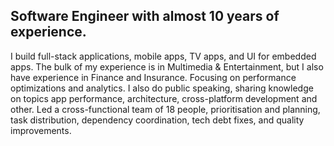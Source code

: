 ## Software Engineer with almost 10 years of experience.

I build full-stack applications, mobile apps, TV apps, and UI for embedded apps. The bulk of my experience is in Multimedia & Entertainment, but I also have experience in Finance and Insurance. Focusing on performance optimizations and analytics. I also do public speaking, sharing knowledge on topics app performance, architecture, cross-platform development and other.
Led a cross-functional team of 18 people, prioritisation and planning, task distribution, dependency coordination, tech debt fixes, and quality improvements.
<!--
**Shastel/shastel** is a ✨ _special_ ✨ repository because its `README.md` (this file) appears on your GitHub profile.

Here are some ideas to get you started:

- 🔭 I’m currently working on ...
- 🌱 I’m currently learning ...
- 👯 I’m looking to collaborate on ...
- 🤔 I’m looking for help with ...
- 💬 Ask me about ...
- 📫 How to reach me: ...
- 😄 Pronouns: ...
- ⚡ Fun fact: ...
-->

